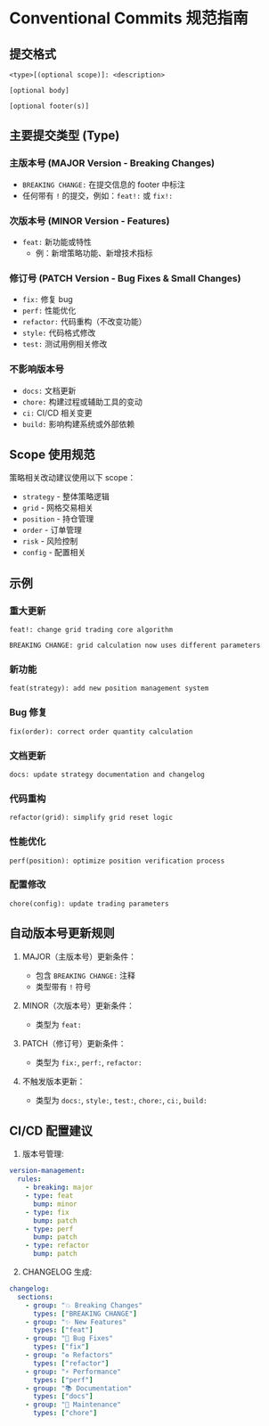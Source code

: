 # Conventional Commits 规范指南

## 提交格式
```
<type>[(optional scope)]: <description>

[optional body]

[optional footer(s)]
```

## 主要提交类型 (Type)

### 主版本号 (MAJOR Version - Breaking Changes)
- `BREAKING CHANGE:` 在提交信息的 footer 中标注
- 任何带有 `!` 的提交，例如：`feat!:` 或 `fix!:`

### 次版本号 (MINOR Version - Features)
- `feat:` 新功能或特性
  - 例：新增策略功能、新增技术指标

### 修订号 (PATCH Version - Bug Fixes & Small Changes)
- `fix:` 修复 bug
- `perf:` 性能优化
- `refactor:` 代码重构（不改变功能）
- `style:` 代码格式修改
- `test:` 测试用例相关修改

### 不影响版本号
- `docs:` 文档更新
- `chore:` 构建过程或辅助工具的变动
- `ci:` CI/CD 相关变更
- `build:` 影响构建系统或外部依赖

## Scope 使用规范
策略相关改动建议使用以下 scope：
- `strategy` - 整体策略逻辑
- `grid` - 网格交易相关
- `position` - 持仓管理
- `order` - 订单管理
- `risk` - 风险控制
- `config` - 配置相关

## 示例

### 重大更新
```
feat!: change grid trading core algorithm

BREAKING CHANGE: grid calculation now uses different parameters
```

### 新功能
```
feat(strategy): add new position management system
```

### Bug 修复
```
fix(order): correct order quantity calculation
```

### 文档更新
```
docs: update strategy documentation and changelog
```

### 代码重构
```
refactor(grid): simplify grid reset logic
```

### 性能优化
```
perf(position): optimize position verification process
```

### 配置修改
```
chore(config): update trading parameters
```

## 自动版本号更新规则

1. MAJOR（主版本号）更新条件：
   - 包含 `BREAKING CHANGE:` 注释
   - 类型带有 `!` 符号

2. MINOR（次版本号）更新条件：
   - 类型为 `feat:`

3. PATCH（修订号）更新条件：
   - 类型为 `fix:`, `perf:`, `refactor:`

4. 不触发版本更新：
   - 类型为 `docs:`, `style:`, `test:`, `chore:`, `ci:`, `build:`

## CI/CD 配置建议

1. 版本号管理:
```yaml
version-management:
  rules:
    - breaking: major
    - type: feat
      bump: minor
    - type: fix
      bump: patch
    - type: perf
      bump: patch
    - type: refactor
      bump: patch
```

2. CHANGELOG 生成:
```yaml
changelog:
  sections:
    - group: "💥 Breaking Changes"
      types: ["BREAKING CHANGE"]
    - group: "✨ New Features"
      types: ["feat"]
    - group: "🐛 Bug Fixes"
      types: ["fix"]
    - group: "♻️ Refactors"
      types: ["refactor"]
    - group: "⚡ Performance"
      types: ["perf"]
    - group: "📚 Documentation"
      types: ["docs"]
    - group: "🔧 Maintenance"
      types: ["chore"]
```